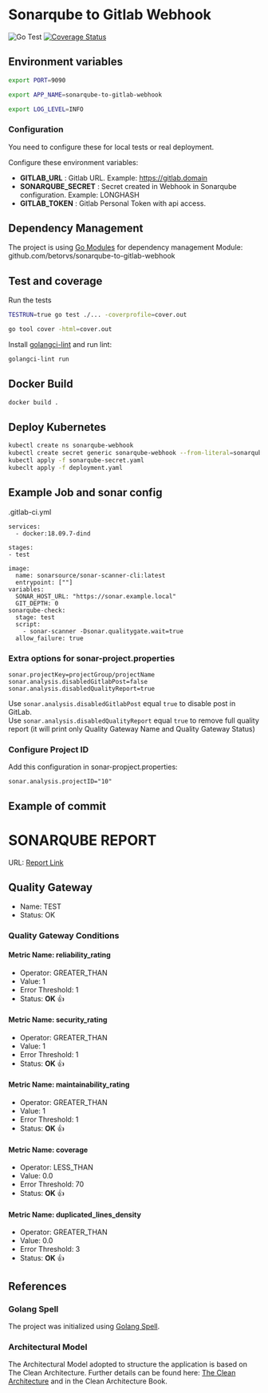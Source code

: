 # Sonarqube to Gitlab Webhook

![Go Test](https://github.com/github.com/betorvs/sonarqube-to-gitlab-webhook/sonarqube-to-gitlab-webhook/workflows/Go%20Test/badge.svg)
[![Coverage Status](https://coveralls.io/repos/github/betorvs/sonarqube-to-gitlab-webhook/badge.svg?branch=master)](https://coveralls.io/github/betorvs/sonarqube-to-gitlab-webhook?branch=master)

## Environment variables

```sh
export PORT=9090

export APP_NAME=sonarqube-to-gitlab-webhook

export LOG_LEVEL=INFO
```

### Configuration

You need to configure these for local tests or real deployment.

Configure these environment variables:
* **GITLAB_URL** : Gitlab URL. Example: https://gitlab.domain
* **SONARQUBE_SECRET** : Secret created in Webhook in Sonarqube configuration. Example: LONGHASH
* **GITLAB_TOKEN** : Gitlab Personal Token with api access.


## Dependency Management
The project is using [Go Modules](https://blog.golang.org/using-go-modules) for dependency management
Module: github.com/betorvs/sonarqube-to-gitlab-webhook

## Test and coverage

Run the tests

```sh
TESTRUN=true go test ./... -coverprofile=cover.out

go tool cover -html=cover.out
```

Install [golangci-lint](https://github.com/golangci/golangci-lint#install) and run lint:

```sh
golangci-lint run
```

## Docker Build

```sh
docker build .
```

## Deploy Kubernetes

```sh
kubectl create ns sonarqube-webhook
kubectl create secret generic sonarqube-webhook --from-literal=sonarqubeSecret=LONGHASH --from-literal=gitlabToken=xxx-9X-zxczxczxczxc -n sonarqube-webhook --dry-run -o yaml > sonarqube-secret.yaml
kubectl apply -f sonarqube-secret.yaml
kubeclt apply -f deployment.yaml
```

## Example Job and sonar config

.gitlab-ci.yml

```
services:
  - docker:18.09.7-dind

stages:
- test

image:
  name: sonarsource/sonar-scanner-cli:latest
  entrypoint: [""]
variables:
  SONAR_HOST_URL: "https://sonar.example.local"
  GIT_DEPTH: 0
sonarqube-check:
  stage: test
  script:
    - sonar-scanner -Dsonar.qualitygate.wait=true
  allow_failure: true
```

### Extra options for sonar-project.properties

```
sonar.projectKey=projectGroup/projectName
sonar.analysis.disabledGitlabPost=false
sonar.analysis.disabledQualityReport=true
```

Use `sonar.analysis.disabledGitlabPost` equal `true` to disable post in GitLab.   
Use `sonar.analysis.disabledQualityReport` equal `true` to remove full quality report (it will print only Quality Gateway Name and Quality Gateway Status)


### Configure Project ID

Add this configuration in sonar-propject.properties:

```
sonar.analysis.projectID="10"
```


## Example of commit


# SONARQUBE REPORT  
URL: [Report Link](https://sonar.example.com/dashboard?id=greatuser%2Ftest&branch=test)  
  
## Quality Gateway  
 - Name: TEST  
 - Status: OK  
### Quality Gateway Conditions  
#### Metric Name: reliability_rating  
 - Operator: GREATER_THAN  
 - Value: 1  
 - Error Threshold: 1  
 - Status: **OK** :+1:  
#### Metric Name: security_rating  
 - Operator: GREATER_THAN  
 - Value: 1  
 - Error Threshold: 1  
 - Status: **OK** :+1:  
#### Metric Name: maintainability_rating  
 - Operator: GREATER_THAN  
 - Value: 1  
 - Error Threshold: 1  
 - Status: **OK** :+1:  
#### Metric Name: coverage  
 - Operator: LESS_THAN  
 - Value: 0.0  
 - Error Threshold: 70  
 - Status: **OK** :+1:  
#### Metric Name: duplicated_lines_density  
 - Operator: GREATER_THAN  
 - Value: 0.0  
 - Error Threshold: 3  
 - Status: **OK** :+1:


## References

### Golang Spell
The project was initialized using [Golang Spell](https://github.com/danilovalente/golangspell).

### Architectural Model
The Architectural Model adopted to structure the application is based on The Clean Architecture.
Further details can be found here: [The Clean Architecture](https://8thlight.com/blog/uncle-bob/2012/08/13/the-clean-architecture.html) and in the Clean Architecture Book.
